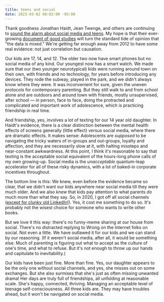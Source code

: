 ```yaml
---
title: teens and social
date: 2023-03-02 08:02:00 -05:00
---
```


Thank goodness Jonathan Haidt, Jean Twenge, and others are continuing to [sound the alarm about social media and teens](https://jonathanhaidt.substack.com/p/social-media-mental-illness-epidemic). My hope is that their ever-growing [document of good studies](https://docs.google.com/document/d/1w-HOfseF2wF9YIpXwUUtP65-olnkPyWcgF5BiAtBEy0/edit) will turn the standard tide of opinion that "the data is mixed." We're getting far enough away from 2012 to have some real evidence: not just correlation but causation.

Our kids are 17, 14, and 12. The older two now have smart phones but no social media of any kind. Our youngest now has a smart watch. We made sure that our (two younger neurotypical) kids were running around town on their own, with friends and no technology, for years before introducing any devices. They rode the subway, played in the park, and we didn't always know where they were. It was inconvenient for sure, given the uneven protocols for contemporary parenting. But they still walk to and from school alone and are outdoors and around town with friends, mostly unsupervised, after school — in person, face to face, doing the protracted and complicated and important work of adolescence, which is practicing friendship in real time. 

And friendship, yes, involves a lot of texting for our 14 year old daughter. In Haidt's evidence, there is a clear distinction between the mental health effects of screens generally (little effect) versus social media, where there are dramatic effects. It makes sense: Adolescents are *supposed* to be navigating the tricky waters of in-groups and out-groups, loyalty and affection, and they are necessarily slow at it, with halting missteps and 
near-constant awkwardness. At this point, I think it's reasonable to say that texting is the acceptable social equivalent of the hours-long phone calls of my own growing-up. Social media is the *unacceptable* quantum-leap accelerator for all of these risky dynamics, with a lot of baked-in corporate incentives throughout.

The bottom line is this: We knew, even before the evidence became so clear, that we didn't want our kids anywhere near social media till they were much older. And we also knew that kids pay attention to what parents *do* much more than what they say. So, in 2020, I got off all social channels ([except for clunky old LinkedIn!](https://sarahendren.com/2022/06/14/linkedin-a-love-song/)). Yes, it cost me something to do so. It's probably not the wisest choice for someone who wants to write other books. 

But we love it this way: there's no funny-meme sharing at our house from social. There's no distracted replying to Wrong on the Internet folks on social. Not even a little. We have outlawed it for our kids and we can stand by our reasoning. (If it weren't social media, after all, it would be something else. Much of parenting is figuring out what to accept as the culture of one's time, and what to refuse. But it's not enough to throw up our hands and capitulate to inevitability.) 

Our kids have been just fine. More than fine. Yes, our daughter appears to be the only one without social channels, and yes, she misses out on some exchanges. But she also surmises that she's just as often missing unwanted drama! Her days are truly full of friendships, all unfolding at reasonable scale. She's happy, connected, thriving. Managing an acceptable level of teenage self-consciousness. All three kids are. They may have troubles ahead, but it won't be navigated on social media.

